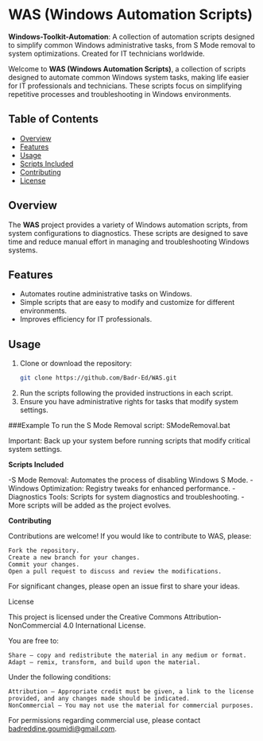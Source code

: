 # WAS (Windows Automation Scripts)

**Windows-Toolkit-Automation**: A collection of automation scripts designed to simplify common Windows administrative tasks, from S Mode removal to system optimizations. Created for IT technicians worldwide.

Welcome to **WAS (Windows Automation Scripts)**, a collection of scripts designed to automate common Windows system tasks, making life easier for IT professionals and technicians. These scripts focus on simplifying repetitive processes and troubleshooting in Windows environments.

## Table of Contents
- [Overview](#overview)
- [Features](#features)
- [Usage](#usage)
- [Scripts Included](#scripts-included)
- [Contributing](#contributing)
- [License](#license)

## Overview
The **WAS** project provides a variety of Windows automation scripts, from system configurations to diagnostics. These scripts are designed to save time and reduce manual effort in managing and troubleshooting Windows systems.

## Features
- Automates routine administrative tasks on Windows.
- Simple scripts that are easy to modify and customize for different environments.
- Improves efficiency for IT professionals.

## Usage
1. Clone or download the repository:
   ```bash
   git clone https://github.com/Badr-Ed/WAS.git
2. Run the scripts following the provided instructions in each script.
3. Ensure you have administrative rights for tasks that modify system settings.

###Example
To run the S Mode Removal script:
 SModeRemoval.bat
 
Important: Back up your system before running scripts that modify critical system settings.

**Scripts Included**

   -S Mode Removal: Automates the process of disabling Windows S Mode.
   -Windows Optimization: Registry tweaks for enhanced performance.
   -Diagnostics Tools: Scripts for system diagnostics and troubleshooting.
   -More scripts will be added as the project evolves.

**Contributing**

Contributions are welcome! If you would like to contribute to WAS, please:

    Fork the repository.
    Create a new branch for your changes.
    Commit your changes.
    Open a pull request to discuss and review the modifications.

For significant changes, please open an issue first to share your ideas.

License

This project is licensed under the Creative Commons Attribution-NonCommercial 4.0 International License.

You are free to:

    Share — copy and redistribute the material in any medium or format.
    Adapt — remix, transform, and build upon the material.

Under the following conditions:

    Attribution — Appropriate credit must be given, a link to the license provided, and any changes made should be indicated.
    NonCommercial — You may not use the material for commercial purposes.

For permissions regarding commercial use, please contact badreddine.goumidi@gmail.com.
